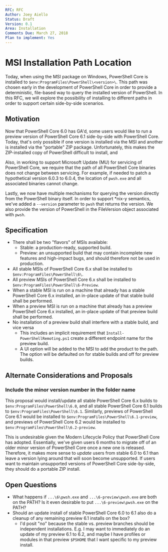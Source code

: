 ```yaml
---
RFC: RFC
Author: Joey Aiello
Status: Draft
Version: 0.1
Area: Installation
Comments Due: March 27, 2018
Plan to implement: Yes
---
```


# MSI Installation Path Location

Today, when using the MSI package on Windows,
PowerShell Core is installed to `$env:ProgramFiles\PowerShell\<version>\`.
This path was chosen early in the development of PowerShell Core in order to provide a deterministic,
file-based way to query the installed version of PowerShell.
In this RFC, we will explore the possibility of installing to different paths in order to support certain side-by-side scenarios.

## Motivation

Now that PowerShell Core 6.0 has GA'd, some users would like to run a preview version of PowerShell Core 6.1 side-by-side with PowerShell Core.
Today, that's only possible if one version is installed via the MSI and another is installed via the "portable" ZIP package.
Unfortunately, this makes the ZIP-installed copy of PowerShell difficult to install, and

Also, in working to support Microsoft Update (MU) for servicing of PowerShell Core,
we require that the path of all PowerShell Core binaries does not change between servicing.
For example, if needed to patch a hypothetical version 6.0.3 to 6.0.4, the location of `pwsh.exe` and all associated binaries cannot change.

Lastly, we now have multiple mechanisms for querying the version directly from the PowerShell binary itself.
In order to support *nix-y semantics, we've added a `--version` parameter to `pwsh` that returns the version.
We also provide the version of PowerShell in the FileVersion object associated with `pwsh`.

## Specification

* There shall be two "flavors" of MSIs available:
    * Stable: a production-ready, supported build.
    * Preview: an unsupported build that may contain incomplete new features and high-impact bugs,
      and should therefore not be used in production.
* All stable MSIs of PowerShell Core 6.x shall be installed to `$env:ProgramFiles\PowerShell\6\`.
* All preview MSIs of PowerShell Core 6.x shall be installed to `$env:ProgramFiles\PowerShell\6-Preview`.
* When a stable MSI is run on a machine that already has a stable PowerShell Core 6.x installed,
  an in-place update of that stable build shall be performed.
* When a preview MSI is run on a machine that already has a preview PowerShell Core 6.x installed,
  an in-place update of that preview build shall be performed.
* No installation of a preview build shall interfere with a stable build, and vice versa
    * This includes an implicit requirement that `Install-PowerShellRemoting.ps1` create a different endpoint name for the preview build.
    * A UI option will be added to the MSI to add the product to the path.  The option will be defaulted on for stable builds and off for preview builds.

## Alternate Considerations and Proposals

### Include the minor version number in the folder name

This proposal would install/update all stable PowerShell Core 6.x builds to `$env:ProgramFiles\PowerShell\6.0`,
and all stable PowerShell Core 6.1 builds to `$env:ProgramFiles\PowerShell\6.1`.
Similarly, previews of PowerShell Core 6.1 would be installed to `$env:ProgramFiles\PowerShell\6.1-preview`,
and previews of PowerShell Core 6.2 would be installed to `$env:ProgramFiles\PowerShell\6.2-preview`.

This is undesirable given the Modern Lifecycle Policy that PowerShell Core has adopted.
Essentially, we've given users 6 months to migrate off of an older minor version of PowerShell Core once a new one is released.
Therefore, it makes more sense to *update* users from stable 6.0 to 6.1 than leave a version lying around that will soon become unsupported.
If users want to maintain unsupported versions of PowerShell Core side-by-side,
they should do a portable ZIP install.

## Open Questions

* What happens if `...\6\pwsh.exe` and `...\6-preview\pwsh.exe` are both on the PATH?
  Is it even desirable to put `...\6-preview\pwsh.exe` on the PATH?
* Should an update install of stable PowerShell Core 6.0 to 6.1 also do a cleanup of any remaining preview 6.1 installs on the box?
    * I'd posit "no" because the stable vs. preview branches should be independent installations.
      E.g. I may want to immediately do an update of my preview 6.1 to 6.2,
      and maybe I have profiles or modules in that preview `$PSHOME` that I want specific to my preview install.
